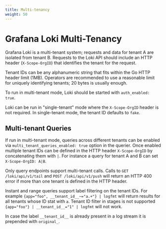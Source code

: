 ```yaml
---
title: Multi-tenancy
weight: 50
---
```

# Grafana Loki Multi-Tenancy

Grafana Loki is a multi-tenant system; requests and data for tenant A are isolated from
tenant B. Requests to the Loki API should include an HTTP header
(`X-Scope-OrgID`) that identifies the tenant for the request.

Tenant IDs can be any alphanumeric string that fits within the Go HTTP header
limit (1MB). Operators are recommended to use a reasonable limit for uniquely
identifying tenants; 20 bytes is usually enough.

To run in multi-tenant mode, Loki should be started with `auth_enabled: true`.

Loki can be run in "single-tenant" mode where the `X-Scope-OrgID` header is not
required. In single-tenant mode, the tenant ID defaults to `fake`.

## Multi-tenant Queries

If run in multi-tenant mode, queries across different tenants can be enabled via
`multi_tenant_queries_enabled: true` option in the querier. Once enabled multiple
tenant IDs can be defined in the HTTP header `X-Scope-OrgID` by concatenating them
with `|`. For instance a query for tenant A and B can set `X-Scope-OrgID: A|B`.

Only query endpoints support multi-tenant calls. Calls to `GET /loki/api/v1/tail`
and `POST /loki/api/v1/push` will return an HTTP 400 error if more than one tenant
is defined in the HTTP header.

Instant and range queries support label filtering on the tenant IDs. For example
`{app="foo", __tenant_id__~="a.+"} | logfmt` will return results for all tenants
whose ID stat with `a`. Tenant ID filter in stages is not supported `{app="foo"} | __tenant_id__="1" | logfmt` will not work.

In case the label `__tenant_id__` is already present in a log stream it is prepended with `original_`.
